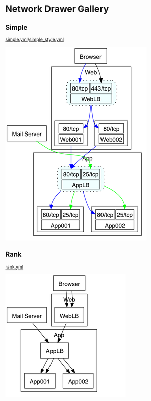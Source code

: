 # Network Drawer Gallery

## Simple

[simple.yml](examples/simple.yml)/[simple_style.yml](examples/simple_style.yml)

![sample diagram(PNG)](examples/simple.png)

## Rank

[rank.yml](examples/rank.yml)

![rank diagram(PNG)](examples/rank.png)

